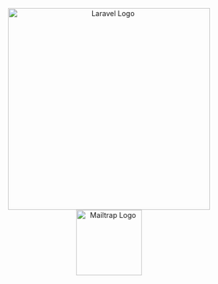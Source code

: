 <p align="center">
    <a href="https://laravel.com" target="_blank" style="display: inline-block;">
        <img src="https://raw.githubusercontent.com/laravel/art/master/logo-lockup/5%20SVG/2%20CMYK/1%20Full%20Color/laravel-logolockup-cmyk-red.svg" width="400" alt="Laravel Logo">
    </a>
    <a href="https://mailtrap.io" target="_blank" style="display: inline-block;">
        <img src="https://assets.mailtrap.io/integration-logos/logo_placeholder-52c6eb445c3fb263df631dcfa550cc2f.svg" width="130" alt="Mailtrap Logo">
    </a>
</p>
